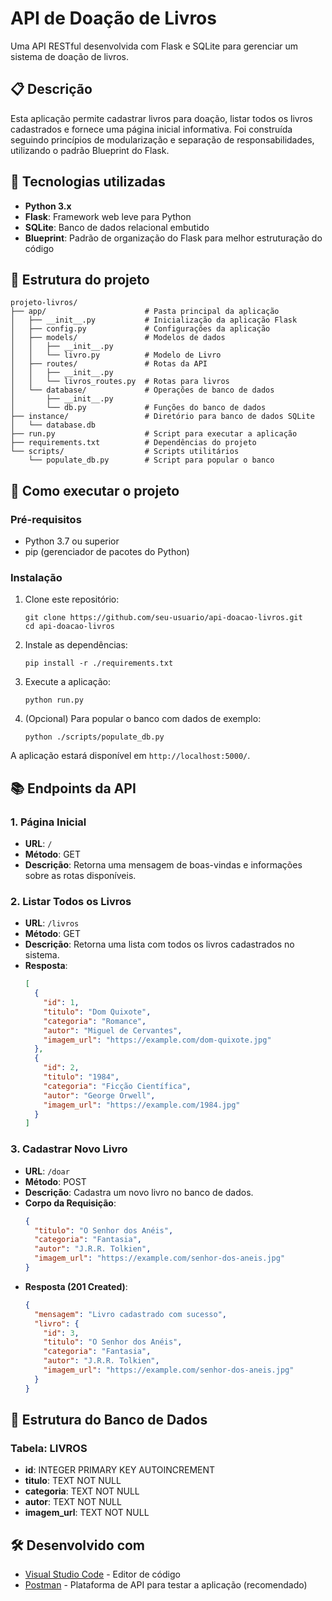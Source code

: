 # API de Doação de Livros

Uma API RESTful desenvolvida com Flask e SQLite para gerenciar um sistema de doação de livros.

## 📋 Descrição

Esta aplicação permite cadastrar livros para doação, listar todos os livros cadastrados e fornece uma página inicial informativa. Foi construída seguindo princípios de modularização e separação de responsabilidades, utilizando o padrão Blueprint do Flask.

## 🔧 Tecnologias utilizadas

- **Python 3.x**
- **Flask**: Framework web leve para Python
- **SQLite**: Banco de dados relacional embutido
- **Blueprint**: Padrão de organização do Flask para melhor estruturação do código

## 📁 Estrutura do projeto

```
projeto-livros/
├── app/                      # Pasta principal da aplicação
│   ├── __init__.py           # Inicialização da aplicação Flask
│   ├── config.py             # Configurações da aplicação
│   ├── models/               # Modelos de dados
│   │   ├── __init__.py
│   │   └── livro.py          # Modelo de Livro
│   ├── routes/               # Rotas da API
│   │   ├── __init__.py
│   │   └── livros_routes.py  # Rotas para livros
│   └── database/             # Operações de banco de dados
│       ├── __init__.py
│       └── db.py             # Funções do banco de dados
├── instance/                 # Diretório para banco de dados SQLite
│   └── database.db
├── run.py                    # Script para executar a aplicação
├── requirements.txt          # Dependências do projeto
└── scripts/                  # Scripts utilitários
    └── populate_db.py        # Script para popular o banco
```

## 🚀 Como executar o projeto

### Pré-requisitos

- Python 3.7 ou superior
- pip (gerenciador de pacotes do Python)

### Instalação

1. Clone este repositório:

   ```
   git clone https://github.com/seu-usuario/api-doacao-livros.git
   cd api-doacao-livros
   ```

2. Instale as dependências:

   ```
   pip install -r ./requirements.txt
   ```

3. Execute a aplicação:

   ```
   python run.py
   ```

4. (Opcional) Para popular o banco com dados de exemplo:
   ```
   python ./scripts/populate_db.py
   ```

A aplicação estará disponível em `http://localhost:5000/`.

## 📚 Endpoints da API

### 1. Página Inicial

- **URL**: `/`
- **Método**: GET
- **Descrição**: Retorna uma mensagem de boas-vindas e informações sobre as rotas disponíveis.

### 2. Listar Todos os Livros

- **URL**: `/livros`
- **Método**: GET
- **Descrição**: Retorna uma lista com todos os livros cadastrados no sistema.
- **Resposta**:
  ```json
  [
    {
      "id": 1,
      "titulo": "Dom Quixote",
      "categoria": "Romance",
      "autor": "Miguel de Cervantes",
      "imagem_url": "https://example.com/dom-quixote.jpg"
    },
    {
      "id": 2,
      "titulo": "1984",
      "categoria": "Ficção Científica",
      "autor": "George Orwell",
      "imagem_url": "https://example.com/1984.jpg"
    }
  ]
  ```

### 3. Cadastrar Novo Livro

- **URL**: `/doar`
- **Método**: POST
- **Descrição**: Cadastra um novo livro no banco de dados.
- **Corpo da Requisição**:
  ```json
  {
    "titulo": "O Senhor dos Anéis",
    "categoria": "Fantasia",
    "autor": "J.R.R. Tolkien",
    "imagem_url": "https://example.com/senhor-dos-aneis.jpg"
  }
  ```
- **Resposta (201 Created)**:
  ```json
  {
    "mensagem": "Livro cadastrado com sucesso",
    "livro": {
      "id": 3,
      "titulo": "O Senhor dos Anéis",
      "categoria": "Fantasia",
      "autor": "J.R.R. Tolkien",
      "imagem_url": "https://example.com/senhor-dos-aneis.jpg"
    }
  }
  ```

## 📂 Estrutura do Banco de Dados

### Tabela: LIVROS

- **id**: INTEGER PRIMARY KEY AUTOINCREMENT
- **titulo**: TEXT NOT NULL
- **categoria**: TEXT NOT NULL
- **autor**: TEXT NOT NULL
- **imagem_url**: TEXT NOT NULL

## 🛠️ Desenvolvido com

- [Visual Studio Code](https://code.visualstudio.com/) - Editor de código
- [Postman](https://www.postman.com/) - Plataforma de API para testar a aplicação (recomendado)
